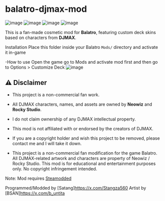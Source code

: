 # balatro-djmax-mod
![image](https://github.com/Stangza560/balatro-djmax-mod/blob/main/ASSETS/Screenshot%202025-05-26%20022434.png)
![image](https://github.com/Stangza560/balatro-djmax-mod/blob/main/ASSETS/Screenshot%202025-05-26%20022438.png)
![image](https://github.com/Stangza560/balatro-djmax-mod/blob/main/ASSETS/Screenshot%202025-05-26%20022443.png)
![image](https://github.com/Stangza560/balatro-djmax-mod/blob/main/ASSETS/Screenshot%202025-05-26%20022448.png)

 This is a fan-made cosmetic mod for **Balatro**, featuring custom deck skins based on characters from **DJMAX**.

Installation
Place this folder inside your Balatro `Mods/` directory and activate it in-game

-How to use 
Open the game go to Mods and activate mod first and then go to Options > Customize Deck 
![image](https://github.com/Stangza560/balatro-djmax-mod/blob/main/ASSETS/Screenshot%202025-05-26%20022412.png)

 ## ⚠ Disclaimer
- This project is a non-commercial fan work.
- All DJMAX characters, names, and assets are owned by **Neowiz** and **Rocky Studio**.
- I do not claim ownership of any DJMAX intellectual property.
- This mod is not affiliated with or endorsed by the creators of DJMAX.
- If you are a copyright holder and wish this project to be removed, please contact me and I will take it down.

- This project is a non-commercial fan modification for the game Balatro. All DJMAX-related artwork and characters are property of Neowiz / Rocky Studio. This mod is for educational and entertainment purposes only. No copyright infringement intended.
  
Note: Mod requires [Steamodded](https://github.com/Steamopollys/Steamodded/archive/refs/heads/main.zip)

Programmed/Modded by [Satang]https://x.com/Stangza560 
Artist by [BSAN]https://x.com/b_untita
